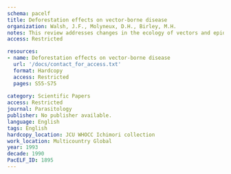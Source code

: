 ```yaml
---
schema: pacelf
title: Deforestation effects on vector-borne disease
organization: Walsh, J.F., Molyneux, D.H., Birley, M.H.
notes: This review addresses changes in the ecology of vectors and epidemiology of vector-borne diseases which result from deforestation. Selected examples are considered from viral and parasitic infections (arboviruses, malaria, the leishmaniases, filariases, Chagas Disease and schistosomiasis) where disease patterns have been directly or indirectly influenced by loss of natural tropical forests. A wide range of activities have resulted in deforestation. These include colonisation and settlement, transmigrant programmes, logging, agricultural activities to provide for cash crops, mining, hydropower development and fuelwood collection. Each activity influences the prevalence, incidence and distribution of vector-borne disease. Three main regions are considered - South America, West & Central Africa and South-East Asia. In each, documented changes in vector ecology and behaviour and disease pattern have occurred. Such changes result from human activity at the forest interface and within the forest. They include both deforestation and reafforestation programmes. Deforestation, or activities associated with it, have produced new habitats for Anopheles darlingi mosquitoes and have caused malaria epidemics in South America. The different species complexes in South-East Asia (A. dirus, A. minimus, A. balabacensis) have been affected in different ways by forest clearance with different impacts on malaria incidence. The ability of zoophilic vectors to adapt to human blood as an alternative source of food and to become associated with human dwellings (peridomestic behaviour) have influenced the distribution of the leishmaniases in South America. Certain species of sandflies (Lutzomyia intermedia, Lu. longipalpis, Lu. whitmam), which were originally zoophilic and sylvatic, have adapted to feeding on humans in peridomestic and even periurban situations. The changes in behaviour of reservoir hosts and the ability of pathogens to adapt to new reservoir hosts in the newly-created habitats also influence the patterns of disease. In anthroponotic infections, such as Plasmodium, Onchocerca and Wuchereria, changes in disease patterns and vector ecology may be more difficult to detect. Detailed knowledge of vector species and species complexes is needed in relation to changing climate associated with deforestation. The distributions of the Anopheles gambiae and Simulium damnosum species complexes in West Africa are examples. There have been detailed longitudinal studies of Anopheles gambiae populations in different ecological zones of West Africa. Studies on Simulium damnosum cytoforms (using chromosome identification methods) in the Onchocerciasis Control Programme were necessary to detect changes in distribution of species in relation to changed habitats. These examples underline the need for studies on the taxonomy of medically-important insects in parallel with long-term observations on changing habitats. In some circumstances, destruction of the forest has reduced or even removed disease transmission (e.g. S. neavei-transmitted Onchocerca in Kenya). Whilst the process of deforestation can be expected to continue, hopefully at a decreased rate, it is expected that unpredictable and sometimes rapid changes in disease patterns will pose problems for the public health services.
access: Restricted

resources:
- name: Deforestation effects on vector-borne disease
  url: '/docs/contact_for_access.txt'
  format: Hardcopy
  access: Restricted
  pages: S55-S75
 
category: Scientific Papers
access: Restricted
journal: Parasitology
publisher: No publisher available. 
language: English 
tags: English 
hardcopy_location: JCU WHOCC Ichimori collection
work_location: Multicountry Global
year: 1993
decade: 1990
PacELF_ID: 1895
---
```

